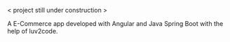 < project still under construction >

A E-Commerce app developed with Angular and Java Spring Boot with the help of luv2code.

